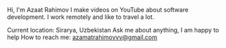 Hi, I'm Azaat Rahimov
I make videos on YouTube about software development.
I work remotely and like to travel a lot.
        
 Current location: Sirarya, Uzbekistan
 Ask me about anything, I am happy to help
 How to reach me: azamatrahimovvv@gmail.com
